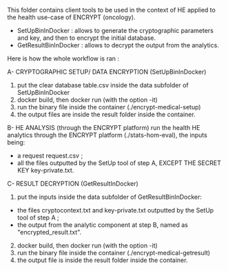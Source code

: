This folder contains client tools to be used in the context of HE applied to the health use-case of ENCRYPT (oncology).
- SetUpBinInDocker : allows to generate the cryptographic parameters and key, and then to encrypt the initial database.
- GetResultBinInDocker : allows to decrypt the output from the analytics.

Here is how the whole workflow is ran :

A- CRYPTOGRAPHIC SETUP/ DATA ENCRYPTION (SetUpBinInDocker)
1) put the clear database table.csv inside the data subfolder of SetUpBinInDocker
2) docker build, then docker run (with the option -it)
3) run the binary file inside the container (./encrypt-medical-setup)
4) the output files are inside the result folder inside the container.

B- HE ANALYSIS (through the ENCRYPT platform)
run the health HE analytics through the ENCRYPT platform (./stats-hom-eval), the inputs being:
- a request request.csv ;
- all the files outputted by the SetUp tool of step A, EXCEPT THE SECRET KEY key-private.txt.

C- RESULT DECRYPTION (GetResultInDocker)
1) put the inputs inside the data subfolder of GetResultBinInDocker:
- the files cryptocontext.txt and key-private.txt outputted by the SetUp tool of step A ;
- the output from the analytic component at step B, named as "encrypted_result.txt".
2) docker build, then docker run (with the option -it)
3) run the binary file inside the container (./encrypt-medical-getresult)
4) the output file is inside the result folder inside the container.
